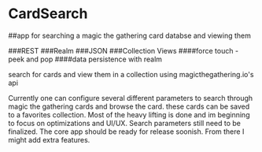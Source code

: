 # CardSearch

##app for searching a magic the gathering card databse and viewing them

###REST
###Realm
###JSON
###Collection Views
####force touch - peek and pop
####data persistence with realm


search for cards and view them in a collection using magicthegathering.io's api

Currently one can configure several different parameters to search through magic the gathering cards and browse the card. these cards can be saved to a favorites collection. Most of the heavy lifting is done and im beginning to focus on optimizations and UI/UX. Search parameters still need to be finalized. The core app should be ready for release soonish. From there I might add extra features.


